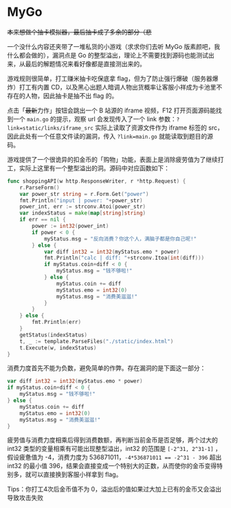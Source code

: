 # MyGo

~~本来想做个抽卡模拟器，最后抽卡成了多余的部分（悲~~

一个没什么内容还夹带了一堆私货的小游戏（求求你们去听 MyGo 版素颜吧，我什么都会做的），漏洞点是 Go 的整型溢出，理论上不需要找到源码也能测试出来，从最后的解题情况来看好像都是直接测出来的。

游戏规则很简单，打工赚米抽卡吃保底拿 flag，但为了防止强行爆破（服务器爆炸）打工有内置 CD，以及黑心出题人暗调人物出货概率让客服小祥成为卡池里不存在的人物，因此抽卡是抽不出 flag 的。

点击「~~最新~~力作」按钮会跳出一个 B 站源的 iframe 视频，F12 打开页面源码能找到一个 `main.go` 的提示，观察 url 会发现传入了一个 link 参数：`?link=static/links/iframe_src` 实际上读取了资源文件作为 iframe 标签的 src，因此此处有一个任意文件读的漏洞，传入 `?link=main.go` 就能读取到题目的源码。

游戏提供了一个很诡异的扣金币的「购物」功能，表面上是消除疲劳值为了继续打工，实际上这里有一个整型溢出的洞。源码中对应函数如下：

```go
func shoppingAPI(w http.ResponseWriter, r *http.Request) {
	r.ParseForm()
	var power_str string = r.Form.Get("power")
	fmt.Println("input | power: "+power_str)
	power_int, err := strconv.Atoi(power_str)
	var indexStatus = make(map[string]string)
	if err == nil {
		power := int32(power_int)
		if power < 0 {
			myStatus.msg = "反向消费？你这个人，满脑子都是你自己呢!"
		} else {
			var diff int32 = int32(myStatus.emo * power)
			fmt.Println("calc | diff: "+strconv.Itoa(int(diff)))
			if myStatus.coin+diff < 0 {
				myStatus.msg = "钱不够啦!"	
			} else {
				myStatus.coin += diff
				myStatus.emo = int32(0)
				myStatus.msg = "消费美滋滋!"
			}
		}
	} else {
		fmt.Println(err)
	}
	getStatus(indexStatus)
	t, _ := template.ParseFiles("./static/index.html")
	t.Execute(w, indexStatus)
}
```

消费力度首先不能为负数，避免简单的作弊。存在漏洞的是下面这一部分：

```go
var diff int32 = int32(myStatus.emo * power)
if myStatus.coin+diff < 0 {
    myStatus.msg = "钱不够啦!"	
} else {
    myStatus.coin += diff
    myStatus.emo = int32(0)
    myStatus.msg = "消费美滋滋!"
}
```

疲劳值与消费力度相乘后得到消费数额，再判断当前金币是否足够，两个过大的 int32 类型的变量相乘有可能出现整型溢出，int32 的范围是 `[-2^31, 2^31-1]` ，假设疲惫值为 -4，消费力度为 536871011，`-4*536871011 == -2^31 - 396` 超出 int32 的最小值 396，结果会直接变成一个特别大的正数，从而使你的金币变得特别多，就可以直接换到客服小祥拿到 flag。

Tips：你打工4次后金币值不为 0，溢出后的值如果过大加上已有的金币又会溢出导致攻击失败